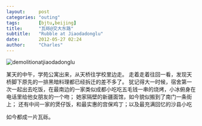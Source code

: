 ```yaml
---
layout:     post
categories: "outing"
tags:       [bjtu,beijing]
title:      "瓦砾@交大东路"
subtitle:   "Rubble at Jiaodadonglu"
date:       2012-05-27 02:24
author:     "Charles"
---
```


![demolitionatjiaodadonglu]({{site.imageurl}}/demolitionatjiaodadonglu.jpg)

某天的中午，学苑公寓出来，从天桥往学校里边走。
走着走着往回一看，发现天桥脚下原先的一排黑暗料理都已经拆迁的差不多了。
犹记得大一时候，宿舍第一次一起出去吃饭，在最南边的一家类似成都小吃吃五毛钱一串的烧烤，小冰俯身在电话里给他女朋友的一个吻；
她家隔壁的新疆面馆，如今貌似搬到了南门一条街上；
还有中间一家的煲仔饭，和最实惠的宫保鸡丁；以及最充满回忆的沙县小吃

如今都成一片瓦砾。